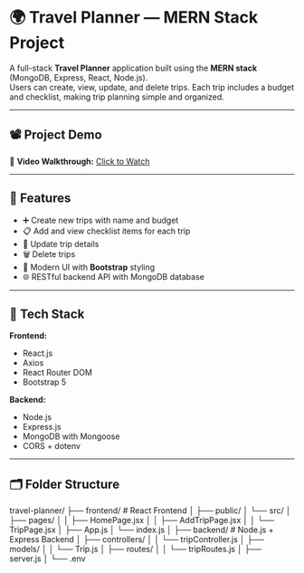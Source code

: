# 🌍 Travel Planner — MERN Stack Project

A full-stack **Travel Planner** application built using the **MERN stack** (MongoDB, Express, React, Node.js).  
Users can create, view, update, and delete trips. Each trip includes a budget and checklist, making trip planning simple and organized.

---

## 📽️ Project Demo

🎥 **Video Walkthrough:** [Click to Watch](https://drive.google.com/file/d/1CB1jdoWNtay7-uDb_MuU5L1sIO-TnA34/view?usp=sharing)

---

## 🚀 Features

- ➕ Create new trips with name and budget  
- 📋 Add and view checklist items for each trip  
- 📝 Update trip details  
- 🗑️ Delete trips  
- 🧭 Modern UI with **Bootstrap** styling  
- 🌐 RESTful backend API with MongoDB database

---

## 🧠 Tech Stack

**Frontend:**  
- React.js  
- Axios  
- React Router DOM  
- Bootstrap 5

**Backend:**  
- Node.js  
- Express.js  
- MongoDB with Mongoose  
- CORS + dotenv

---

## 🗂️ Folder Structure

travel-planner/
├── frontend/ # React Frontend
│ ├── public/
│ └── src/
│ ├── pages/
│ │ ├── HomePage.jsx
│ │ ├── AddTripPage.jsx
│ │ └── TripPage.jsx
│ ├── App.js
│ └── index.js
│
├── backend/ # Node.js + Express Backend
│ ├── controllers/
│ │ └── tripController.js
│ ├── models/
│ │ └── Trip.js
│ ├── routes/
│ │ └── tripRoutes.js
│ ├── server.js
│ └── .env

